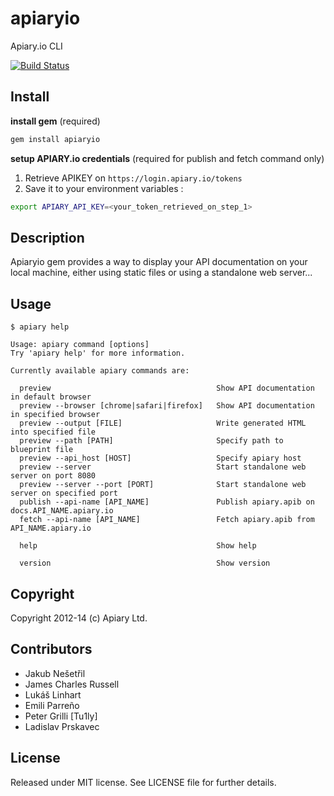 apiaryio
=============

Apiary.io CLI

[![Build Status](https://travis-ci.org/apiaryio/apiary-client.png?branch=master)](https://travis-ci.org/apiaryio/apiary-client)


## Install

**install gem** (required)
``` bash
gem install apiaryio
```

**setup APIARY.io credentials** (required for publish and fetch command only)

1. Retrieve APIKEY on `https://login.apiary.io/tokens`
2. Save it to your environment variables :

```bash
export APIARY_API_KEY=<your_token_retrieved_on_step_1>
```

## Description

Apiaryio gem provides a way to display your API documentation on your local
machine, either using static files or using a standalone web server...

## Usage

    $ apiary help

    Usage: apiary command [options]
    Try 'apiary help' for more information.

    Currently available apiary commands are:

      preview                                     Show API documentation in default browser
      preview --browser [chrome|safari|firefox]   Show API documentation in specified browser
      preview --output [FILE]                     Write generated HTML into specified file
      preview --path [PATH]                       Specify path to blueprint file
      preview --api_host [HOST]                   Specify apiary host
      preview --server                            Start standalone web server on port 8080
      preview --server --port [PORT]              Start standalone web server on specified port
      publish --api-name [API_NAME]               Publish apiary.apib on docs.API_NAME.apiary.io
      fetch --api-name [API_NAME]                 Fetch apiary.apib from API_NAME.apiary.io

      help                                        Show help

      version                                     Show version

## Copyright

Copyright 2012-14 (c) Apiary Ltd.

## Contributors

- Jakub Nešetřil
- James Charles Russell
- Lukáš Linhart
- Emili Parreño
- Peter Grilli [Tu1ly]
- Ladislav Prskavec

## License

Released under MIT license. See LICENSE file for further details.
